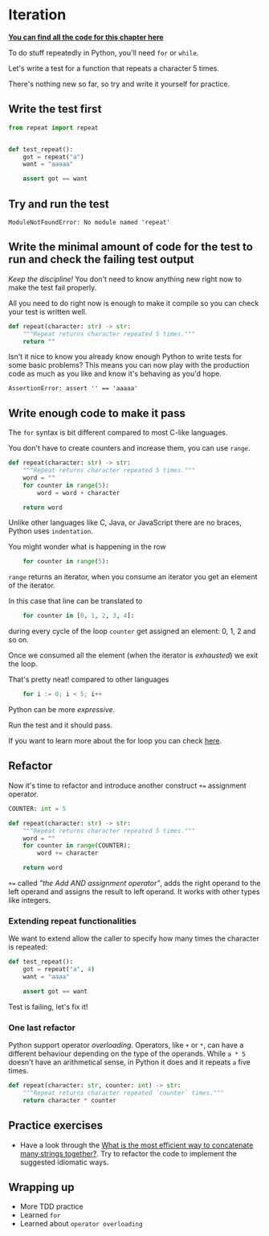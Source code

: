 # Iteration

[**You can find all the code for this chapter here**](https://github.com/py-bootcamp/learn-python-with-tdd/tree/master/for)

To do stuff repeatedly in Python, you'll need `for` or `while`.

Let's write a test for a function that repeats a character 5 times.

There's nothing new so far, so try and write it yourself for practice.

## Write the test first

```python
from repeat import repeat


def test_repeat():
    got = repeat("a")
    want = "aaaaa"

    assert got == want
```

## Try and run the test

`ModuleNotFoundError: No module named 'repeat'`

## Write the minimal amount of code for the test to run and check the failing test output

_Keep the discipline!_ You don't need to know anything new right now to make the test fail properly.

All you need to do right now is enough to make it compile so you can check your test is written well.

```python
def repeat(character: str) -> str:
    """Repeat returns character repeated 5 times."""
    return ""
```

Isn't it nice to know you already know enough Python to write tests for some basic problems? This means you can now play with the production code as much as you like and know it's behaving as you'd hope.

`AssertionError: assert '' == 'aaaaa'`

## Write enough code to make it pass

The `for` syntax is bit different compared to most C-like languages.

You don't have to create counters and increase them, you can use `range`.

```python
def repeat(character: str) -> str:
    """Repeat returns character repeated 5 times."""
    word = ""
    for counter in range(5):
        word = word + character

    return word
```

Unlike other languages like C, Java, or JavaScript there are no braces, Python uses `indentation`.

You might wonder what is happening in the row

```python
    for counter in range(5):
```

`range` returns an iterator, when you consume an iterator you get an element of the iterator.

In this case that line can be translated to

```python
    for counter in [0, 1, 2, 3, 4]:
```

during every cycle of the loop `counter` get assigned an element: 0, 1, 2 and so on.

Once we consumed all the element \(when the iterator is _exhausted_\) we exit the loop.

That's pretty neat! compared to other languages

```go
    for i := 0; i < 5; i++
```

Python can be more _expressive_.

Run the test and it should pass.

If you want to learn more about the for loop you can check [here](https://docs.python.org/3/reference/compound_stmts.html#the-for-statement).

## Refactor

Now it's time to refactor and introduce another construct `+=` assignment operator.

```python
COUNTER: int = 5

def repeat(character: str) -> str:
    """Repeat returns character repeated 5 times."""
    word = ""
    for counter in range(COUNTER):
        word += character

    return word
```

`+=` called _"the Add AND assignment operator"_, adds the right operand to the left operand and assigns the result to left operand. It works with other types like integers.

### Extending repeat functionalities

We want to extend allow the caller to specify how many times the character is repeated:

```python
def test_repeat():
    got = repeat("a", 4)
    want = "aaaa"

    assert got == want
```

Test is failing, let's fix it!

### One last refactor

Python support operator _overloading_. Operators, like `+` or `*`, can have a different behaviour depending on the type of the operands. While `a * 5` doesn't have an arithmetical sense, in Python it does and it repeats `a` five times.

```python
def repeat(character: str, counter: int) -> str:
    """Repeat returns character repeated `counter` times."""
    return character * counter
```

## Practice exercises

* Have a look through the [What is the most efficient way to concatenate many strings together?](https://docs.python.org/3/faq/programming.html#what-is-the-most-efficient-way-to-concatenate-many-strings-together). Try to refactor the code to implement the suggested idiomatic ways.

## Wrapping up

* More TDD practice
* Learned `for`
* Learned about `operator overloading`

